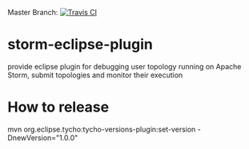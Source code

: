 Master Branch: [![Travis CI](https://travis-ci.org/caofangkun/storm-eclipse-plugin.svg?branch=master)](https://travis-ci.org/caofangkun/storm-eclipse-plugin)

# storm-eclipse-plugin
provide eclipse plugin for debugging user topology running on Apache Storm, submit topologies and monitor their execution

# How to release
mvn org.eclipse.tycho:tycho-versions-plugin:set-version -DnewVersion="1.0.0"
